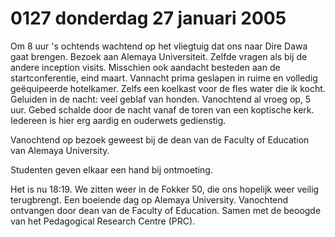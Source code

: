 # 0127 donderdag 27 januari 2005
Om 8 uur 's ochtends wachtend op het vliegtuig dat ons naar Dire Dawa gaat brengen. Bezoek aan Alemaya Universiteit. Zelfde vragen als bij de andere inception visits. Misschien ook aandacht besteden aan de startconferentie, eind maart. Vannacht prima geslapen in ruime en volledig geëquipeerde hotelkamer. Zelfs een koelkast voor de fles water die ik kocht. Geluiden in de nacht: veel geblaf van honden. Vanochtend al vroeg op, 5 uur. Gebed schalde door de nacht vanaf de toren van een koptische kerk. Iedereen is hier erg aardig en ouderwets gedienstig.

Vanochtend op bezoek geweest bij de dean van de Faculty of Education van Alemaya University. 

Studenten geven elkaar een hand bij ontmoeting.

Het is nu 18:19. We zitten weer in de Fokker 50, die ons hopelijk weer veilig terugbrengt. Een boeiende dag op Alemaya University. Vanochtend ontvangen door dean van de Faculty of Education. Samen met de beoogde
van het Pedagogical Research Centre (PRC).